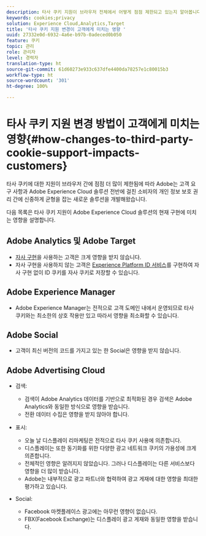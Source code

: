 ```yaml
---
description: 타사 쿠키 지원이 브라우저 전체에서 어떻게 점점 제한되고 있는지 알아봅니다.
keywords: cookies;privacy
solution: Experience Cloud,Analytics,Target
title: '타사 쿠키 지원 변경이 고객에게 미치는 영향 '
uuid: 27332e0d-6932-4a6e-b97b-0adeced0b050
feature: 쿠키
topic: 관리
role: 관리자
level: 경력자
translation-type: ht
source-git-commit: 61d60273e933c637dfe4400da78257e1c80015b3
workflow-type: ht
source-wordcount: '301'
ht-degree: 100%

---
```



# 타사 쿠키 지원 변경 방법이 고객에게 미치는 영향{#how-changes-to-third-party-cookie-support-impacts-customers}

타사 쿠키에 대한 지원이 브라우저 간에 점점 더 많이 제한됨에 따라 Adobe는 고객 요구 사항과 Adobe Experience Cloud 솔루션 전반에 걸친 소비자의 개인 정보 보호 권리 간에 신중하게 균형을 잡는 새로운 솔루션을 개발해왔습니다.

다음 목록은 타사 쿠키 지원이 Adobe Experience Cloud 솔루션의 현재 구현에 미치는 영향을 설명합니다.

## Adobe Analytics 및 Adobe Target

* [자사 구현](/help/interface/cookies/cookies-first-party.md)을 사용하는 고객은 크게 영향을 받지 않습니다.
* 자사 구현을 사용하지 않는 고객은 [Experience Platform ID 서비스](https://docs.adobe.com/content/help/ko-KR/id-service/using/implementation/implementation-guides.html)를 구현하여 자사 구현 없이 ID 쿠키를 자사 쿠키로 저장할 수 있습니다.

## Adobe Experience Manager

* Adobe Experience Manager는 전적으로 고객 도메인 내에서 운영되므로 타사 쿠키와는 최소한의 상호 작용만 있고 따라서 영향을 최소화할 수 있습니다.

## Adobe Social

* 고객이 최신 버전의 코드를 가지고 있는 한 Social은 영향을 받지 않습니다.

## Adobe Advertising Cloud

* 검색:

   * 검색이 Adobe Analytics 데이터를 기반으로 최적화된 경우 검색은 Adobe Analytics와 동일한 방식으로 영향을 받습니다.
   * 전환 데이터 수집은 영향을 받지 않아야 합니다.

* 표시:

   * 오늘 날 디스플레이 리마케팅은 전적으로 타사 쿠키 사용에 의존합니다.
   * 디스플레이는 또한 동기화를 위한 다양한 광고 네트워크 쿠키의 가용성에 크게 의존합니다.
   * 전체적인 영향은 알려지지 않았습니다. 그러나 디스플레이는 다른 서비스보다 영향을 더 많이 받습니다.
   * Adobe는 내부적으로 광고 파트너와 협력하여 광고 게재에 대한 영향을 최대한 평가하고 있습니다.

* Social:

   * Facebook 마켓플레이스 광고에는 아무런 영향이 없습니다.
   * FBX(Facebook Exchange)는 디스플레이 광고 게재와 동일한 영향을 받습니다.
